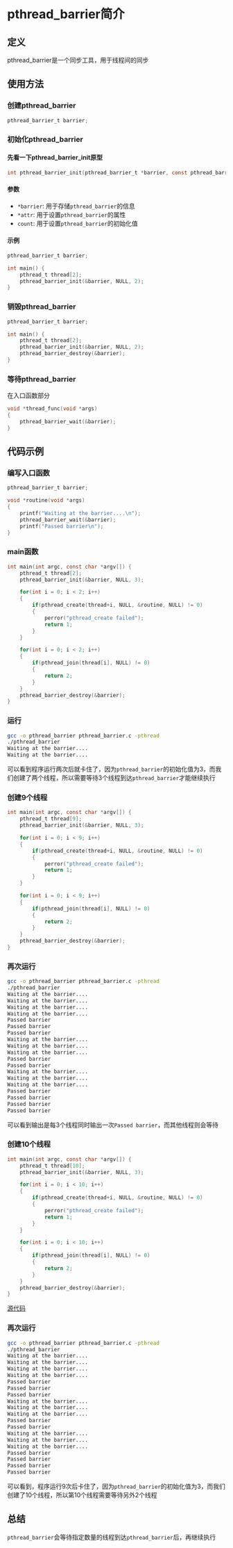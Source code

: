 # pthread_barrier简介

## 定义

pthread_barrier是一个同步工具，用于线程间的同步

## 使用方法

### 创建pthread_barrier

```c
pthread_barrier_t barrier;
```

### 初始化pthread_barrier

#### 先看一下pthread_barrier_init原型

```c
int pthread_barrier_init(pthread_barrier_t *barrier, const pthread_barrierattr_t *attr, unsigned count);
```

#### 参数

- `*barrier`: 用于存储`pthread_barrier`的信息
- `*attr`: 用于设置`pthread_barrier`的属性
- `count`: 用于设置`pthread_barrier`的初始化值


#### 示例

```c
pthread_barrier_t barrier;

int main() {
    pthread_t thread[2];
    pthread_barrier_init(&barrier, NULL, 2);
}
```

### 销毁pthread_barrier

```c
pthread_barrier_t barrier;

int main() {
    pthread_t thread[2];
    pthread_barrier_init(&barrier, NULL, 2);
    pthread_barrier_destroy(&barrier);
}
```

### 等待pthread_barrier

在入口函数部分

```c
void *thread_func(void *args)
{
    pthread_barrier_wait(&barrier);
}
```

## 代码示例

### 编写入口函数

```c
pthread_barrier_t barrier;

void *routine(void *args)
{
    printf("Waiting at the barrier....\n");
    pthread_barrier_wait(&barrier);
    printf("Passed barrier\n");
}
```

### main函数

```c
int main(int argc, const char *argv[]) {
    pthread_t thread[2];
    pthread_barrier_init(&barrier, NULL, 3);

    for(int i = 0; i < 2; i++)
    {
        if(pthread_create(thread+i, NULL, &routine, NULL) != 0)
        {
            perror("pthread_create failed");
            return 1;
        }
    }

    for(int i = 0; i < 2; i++)
    {
        if(pthread_join(thread[i], NULL) != 0)
        {
            return 2;
        }
    }
    pthread_barrier_destroy(&barrier);
}
```

### 运行

```bash
gcc -o pthread_barrier pthread_barrier.c -pthread
./pthread_barrier
Waiting at the barrier....
Waiting at the barrier....
```

可以看到程序运行两次后就卡住了，因为`pthread_barrier`的初始化值为3，而我们创建了两个线程，所以需要等待3个线程到达`pthread_barrier`才能继续执行

### 创建9个线程

```c
int main(int argc, const char *argv[]) {
    pthread_t thread[9];
    pthread_barrier_init(&barrier, NULL, 3);

    for(int i = 0; i < 9; i++)
    {
        if(pthread_create(thread+i, NULL, &routine, NULL) != 0)
        {
            perror("pthread_create failed");
            return 1;
        }
    }

    for(int i = 0; i < 9; i++)
    {
        if(pthread_join(thread[i], NULL) != 0)
        {
            return 2;
        }
    }
    pthread_barrier_destroy(&barrier);
}
```

### 再次运行

```bash
gcc -o pthread_barrier pthread_barrier.c -pthread
./pthread_barrier
Waiting at the barrier....
Waiting at the barrier....
Waiting at the barrier....
Waiting at the barrier....
Passed barrier
Passed barrier
Passed barrier
Waiting at the barrier....
Waiting at the barrier....
Waiting at the barrier....
Passed barrier
Passed barrier
Waiting at the barrier....
Waiting at the barrier....
Waiting at the barrier....
Passed barrier
Passed barrier
Passed barrier
Passed barrier
```

可以看到输出是每3个线程同时输出一次`Passed barrier`，而其他线程则会等待

### 创建10个线程

```c
int main(int argc, const char *argv[]) {
    pthread_t thread[10];
    pthread_barrier_init(&barrier, NULL, 3);

    for(int i = 0; i < 10; i++)
    {
        if(pthread_create(thread+i, NULL, &routine, NULL) != 0)
        {
            perror("pthread_create failed");
            return 1;
        }
    }

    for(int i = 0; i < 10; i++)
    {
        if(pthread_join(thread[i], NULL) != 0)
        {
            return 2;
        }
    }
    pthread_barrier_destroy(&barrier);
}
```

[源代码](pthread_barrier简介.c)

### 再次运行

```bash
gcc -o pthread_barrier pthread_barrier.c -pthread
./pthread_barrier
Waiting at the barrier....
Waiting at the barrier....
Waiting at the barrier....
Waiting at the barrier....
Passed barrier
Passed barrier
Passed barrier
Waiting at the barrier....
Waiting at the barrier....
Waiting at the barrier....
Passed barrier
Passed barrier
Waiting at the barrier....
Waiting at the barrier....
Waiting at the barrier....
Passed barrier
Passed barrier
Passed barrier
Passed barrier
```

可以看到，程序运行9次后卡住了，因为`pthread_barrier`的初始化值为3，而我们创建了10个线程，所以第10个线程需要等待另外2个线程

## 总结

`pthread_barrier`会等待指定数量的线程到达`pthread_barrier`后，再继续执行